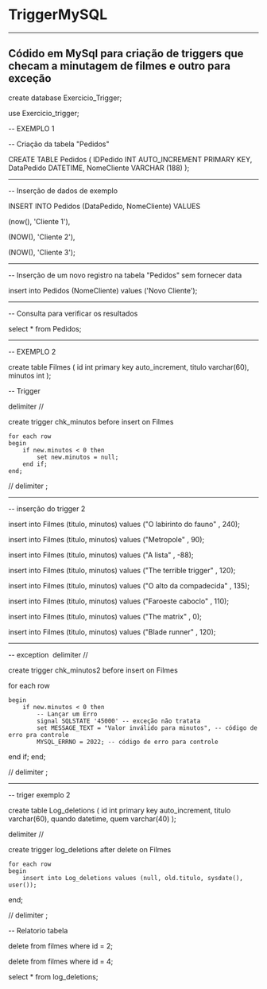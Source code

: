 # TriggerMySQL
-----------------

Códido em MySql para criação de triggers que checam a minutagem de filmes e outro para exceção 
---------------------------------------------------------------------------------------------------------------------

create database Exercicio_Trigger;

use Exercicio_trigger;

-- EXEMPLO 1

-- Criação da tabela "Pedidos"

 CREATE TABLE Pedidos (
IDPedido INT AUTO_INCREMENT PRIMARY KEY,
DataPedido DATETIME,
NomeCliente VARCHAR (188)
);

------------------------------------------------

-- Inserção de dados de exemplo 

INSERT INTO Pedidos (DataPedido, NomeCliente) VALUES

(now(), 'Cliente 1'),

(NOW(), 'Cliente 2'),

(NOW(), 'Cliente 3');

--------------------------------------------------------------

-- Inserção de um novo registro na tabela "Pedidos" sem fornecer data

insert into Pedidos (NomeCliente) values ('Novo Cliente');

-------------------------------------------------------------------------


-- Consulta para verificar os resultados

select * from Pedidos;

--------------------------------------------

-- EXEMPLO 2

create table Filmes (
id		int	primary key	auto_increment,
titulo	varchar(60),
minutos	int
);


-- Trigger

delimiter //

create trigger chk_minutos before insert on Filmes

	for each row
	begin
		if new.minutos < 0 then 
			set new.minutos = null;
		end if;
	end;
 
//
delimiter ;

---------------------------------------------------------------


-- inserção do trigger 2

insert into Filmes (titulo, minutos) values ("O labirinto do fauno"	   ,	240);

insert into Filmes (titulo, minutos) values ("Metropole"			   ,	 90);

insert into Filmes (titulo, minutos) values ("A lista"				   ,	-88);

insert into Filmes (titulo, minutos) values ("The terrible trigger"    ,	120); 

insert into Filmes (titulo, minutos) values ("O alto da compadecida"   ,	135); 

insert into Filmes (titulo, minutos) values ("Faroeste caboclo"        ,	110);

insert into Filmes (titulo, minutos) values ("The matrix" 			   ,	  0);

insert into Filmes (titulo, minutos) values ("Blade runner"			   ,	120);

-----------------------------------------------------------------------------------


-- exception 
﻿
delimiter //

create trigger chk_minutos2 before insert on Filmes

for each row

	begin
		if new.minutos < 0 then
			-- Lançar um Erro
			signal SQLSTATE '45000' -- exceção não tratata
			set MESSAGE_TEXT = "Valor inválido para minutos", -- código de erro pra controle
            MYSQL_ERRNO = 2022; -- código de erro para controle 
end if;
end; 

//
delimiter ;

---------------------------------------------------------------------------------------------

-- triger exemplo 2

create table Log_deletions (
id int primary key auto_increment,
titulo varchar(60),
quando datetime,
quem varchar(40)
);

delimiter //

create trigger log_deletions after delete on Filmes

	for each row
	begin
		insert into Log_deletions values (null, old.titulo, sysdate(), user());
end;

//
delimiter ;

-- Relatorio tabela 

delete from filmes where id = 2;

delete from filmes where id = 4;

select * from log_deletions;

